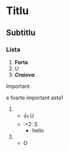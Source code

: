 # Titlu
## Subtitlu
### Lista
1. **Forta**
1. *U*
1. ***Craiova***

> [!IMPORTANT]
> e foarte important asta1

1. * :+1: U
   * :+2: S
      * hello
2. - O


[^1]: Reference
